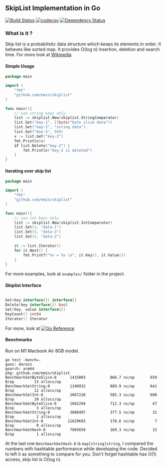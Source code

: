 ## SkipList Implementation in Go

[![Build Status](https://travis-ci.com/emin/skiplist.svg?branch=master)](https://travis-ci.com/emin/skiplist)
[![codecov](https://codecov.io/gh/emin/skiplist/branch/master/graph/badge.svg?token=G3GTH9KRRN)](https://codecov.io/gh/emin/skiplist)
[![Dependency Status](https://img.shields.io/badge/dependencies-none-green)](https://github.com/emin/skiplist/blob/master/go.mod)

### What is it ?
Skip list is a probabilistic data structure which keeps its elements in order. It behaves like sorted map. 
It provides O(log n) insertion, deletion and search time. For more look at [Wikipedia](https://en.wikipedia.org/wiki/Skip_list)


#### Simple Usage

```go
package main

import (
	"fmt"
	"github.com/emin/skiplist"
)

func main(){
    // use string keys only
    list := skiplist.New(skiplist.StringComparator)
    list.Set("key-1", []byte("byte slice data"))
    list.Set("key-2", "string data")
    list.Set("key-3", 999)
    v := list.Get("key-2")
    fmt.Println(v)
    if list.Delete("key-2") {
        fmt.Println("key-2 is deleted")
    }
}
```

#### Iterating over skip list

```go
package main

import (
	"fmt"
	"github.com/emin/skiplist"
)

func main(){
    // use int keys only
    list := skiplist.New(skiplist.IntComparator)
    list.Set(1, "data-1")
    list.Set(3, "data-3")
    list.Set(2, "data-2")
    
    it := list.Iterator()
    for it.Next() {
    	fmt.Printf("%v = %v \n", it.Key(), it.Value())
    }
}
```

For more examples, look at `examples/` folder in the project.


#### Skiplist Interface

```go

Get(key interface{}) interface{}
Delete(key interface{}) bool
Set(key, value interface{})
KeyCount() int64
Iterator() Iterator

```

For more, look at [![Go Reference](https://pkg.go.dev/badge/github.com/emin/skiplist.svg)](https://pkg.go.dev/github.com/emin/skiplist)

#### Benchmarks

Run on M1 Macbook Air 8GB model.
```
go test -bench=.
goos: darwin
goarch: arm64
pkg: github.com/emin/skiplist
BenchmarkSetByteSlice-8   	 1415803	       866.7 ns/op	     659 B/op	      13 allocs/op
BenchmarkSetString-8      	 1340932	       889.9 ns/op	     641 B/op	      12 allocs/op
BenchmarkSetInt-8         	 2067220	       585.3 ns/op	     600 B/op	      10 allocs/op
BenchmarkGetByteSlice-8   	 1662294	       712.3 ns/op	      47 B/op	       3 allocs/op
BenchmarkGetString-8      	 3088497	       377.5 ns/op	      31 B/op	       2 allocs/op
BenchmarkGetInt-8         	11629693	       170.6 ns/op	       7 B/op	       0 allocs/op
BenchmarkGetHash-8        	 7065658	       169.3 ns/op	      15 B/op	       1 allocs/op
```
At the last row `BenchmarkGetHash-8` is `map[string]string`, I compared the numbers with hashtable performance while developing the code.
Decided to left it as something to compare for you. Don't forget hashtable has O(1) access, skip list is O(log n).

